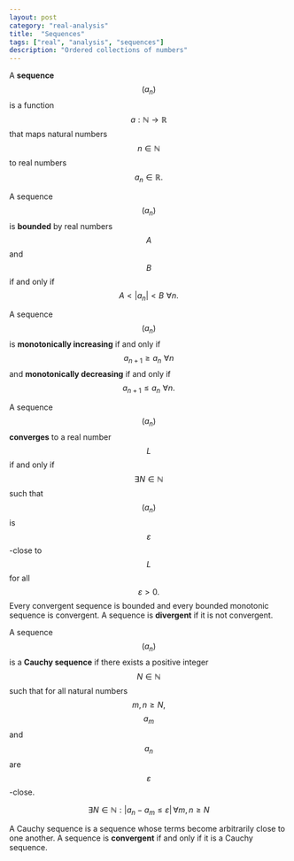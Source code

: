 ```yaml
---
layout: post
category: "real-analysis"
title:  "Sequences"
tags: ["real", "analysis", "sequences"]
description: "Ordered collections of numbers"
---
```


A **sequence** $$ (a_n) $$ is a function $$a:\mathbb{N} \rightarrow \mathbb{R}$$ that maps natural numbers $$n \in \mathbb{N}$$ to real numbers $$a_n \in \mathbb{R}.$$

A sequence $$ (a_n) $$ is **bounded** by real numbers $$A$$ and $$B$$ if and only if $$A< \lvert a_n\rvert<B \, \, \forall n.$$

A sequence $$ (a_n) $$ is **monotonically increasing** if and only if $$a_{n+1} \geq a_n \, \, \forall n$$ and **monotonically decreasing** if and only if $$a_{n+1} \leq a_n \, \, \forall n.$$

A sequence $$ (a_n) $$ **converges** to a real number $$L$$ if and only if $$ \exists N \in \mathbb{N}$$ such that $$ (a_n) $$ is $$ \varepsilon $$-close to $$L$$ for all $$ \varepsilon >0.$$ Every convergent sequence is bounded and every bounded monotonic sequence is convergent. A sequence is **divergent** if it is not convergent.

A sequence $$ (a_n) $$ is a **Cauchy sequence** if there exists a positive integer $$N \in \mathbb{N}$$ such that for all natural numbers $$m, n \geq N,$$ $$a_m$$ and $$a_n$$ are $$\varepsilon$$-close.

$$ \exists N \in \mathbb{N} : \lvert a_n-a_m \leq \varepsilon \rvert \, \forall m,n \geq N $$

A Cauchy sequence is a sequence whose terms become arbitrarily close to one another. A sequence is **convergent** if and only if it is a Cauchy sequence.
